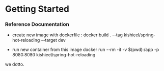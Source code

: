 # Getting Started

### Reference Documentation
* create new image with dockerfile :
  docker build . --tag kishieel/spring-hot-reloading --target dev

* run new container from this image
  docker run --rm -it -v $(pwd):/app -p 8080:8080 kishieel/spring-hot-reloading

we dotto.
